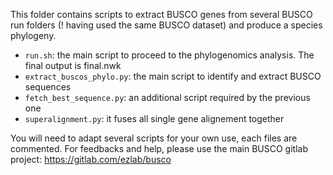 This folder contains scripts to extract BUSCO genes from several BUSCO run folders (! having used the same BUSCO dataset) and produce a species phylogeny.

- `run.sh`: the main script to proceed to the phylogenomics analysis. The final output is final.nwk
- `extract_buscos_phylo.py`: the main script to identify and extract BUSCO sequences
- `fetch_best_sequence.py`: an additional script required by the previous one
- `superalignment.py`: it fuses all single gene alignement together

You will need to adapt several scripts for your own use, each files are commented.
For feedbacks and help, please use the main BUSCO gitlab project: https://gitlab.com/ezlab/busco
